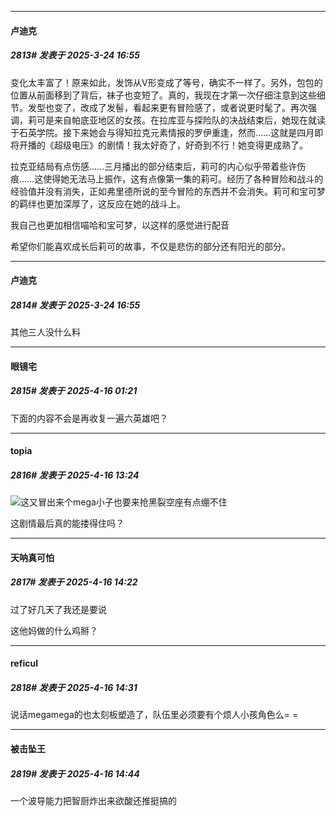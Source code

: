 ﻿
*****

####  卢迪克  
##### 2813#       发表于 2025-3-24 16:55

变化太丰富了！原来如此，发饰从V形变成了等号，确实不一样了。另外，包包的位置从前面移到了背后，袜子也变短了。真的，我现在才第一次仔细注意到这些细节。发型也变了，改成了发髻，看起来更有冒险感了，或者说更时髦了。再次强调，莉可是来自帕底亚地区的女孩。在拉库亚与探险队的决战结束后，她现在就读于石英学院。接下来她会与得知拉克元素情报的罗伊重逢，然而……这就是四月即将开播的《超级电压》的剧情！我太好奇了，好奇到不行！她变得更成熟了。

拉克亚结局有点伤感……三月播出的部分结束后，莉可的内心似乎带着些许伤痕……这使得她无法马上振作，这有点像第一集的莉可。经历了各种冒险和战斗的经验值并没有消失，正如弗里德所说的至今冒险的东西并不会消失。莉可和宝可梦的羁绊也更加深厚了，这反应在她的战斗上。

我自己也更加相信喵哈和宝可梦，以这样的感觉进行配音

希望你们能喜欢成长后莉可的故事，不仅是悲伤的部分还有阳光的部分。

*****

####  卢迪克  
##### 2814#       发表于 2025-3-24 16:55

其他三人没什么料

*****

####  眼镜宅  
##### 2815#       发表于 2025-4-16 01:21

下面的内容不会是再收复一遍六英雄吧？


*****

####  topia  
##### 2816#       发表于 2025-4-16 13:24

<img src="https://static.stage1st.com/image/smiley/face2017/001.png" referrerpolicy="no-referrer">这又冒出来个mega小子也要来抢黑裂空座有点绷不住

这剧情最后真的能搂得住吗？


*****

####  天呐真可怕  
##### 2817#       发表于 2025-4-16 14:22

过了好几天了我还是要说

这他妈做的什么鸡掰？


*****

####  reficul  
##### 2818#       发表于 2025-4-16 14:31

说话megamega的也太刻板塑造了，队伍里必须要有个烦人小孩角色么= =


*****

####  被击坠王  
##### 2819#       发表于 2025-4-16 14:44

一个波导能力把智厨炸出来欲酸还推挺搞的

